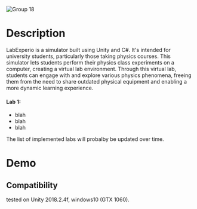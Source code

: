 ![Group 18](https://github.com/helenochcka/LabExperio/assets/114440485/919375ac-316b-4bc4-a72d-ec0403d175cf)

# Description
LabExperio is a simulator built using Unity and C#. It's intended for university students, particularly those taking physics courses. This simulator lets students perform their physics class experiments on a computer, creating a virtual lab environment. Through this virtual lab, students can engage with and explore various physics phenomena, freeing them from the need to share outdated physical equipment and enabling a more dynamic learning experience.


#### Lab 1:
- blah
- blah
- blah


The list of implemented labs will probalby be updated over time.


# Demo

## Compatibility
tested on Unity 2018.2.4f, windows10 (GTX 1060).
